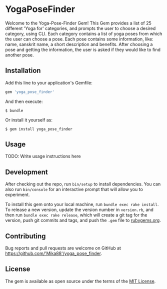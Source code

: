 # YogaPoseFinder

Welcome to the Yoga-Pose-Finder Gem! 
This Gem provides a list of 25 different 'Yoga for' categories, and prompts the user to choose a desired category, using CLI. 
Each category contains a list of yoga poses from which the user can choose a pose.
Each pose contains some information, like: name, sanskrit name, a short description and benefits.
After choosing a pose and getting the information, the user is asked if they would like to find another pose. 

## Installation

Add this line to your application's Gemfile:

```ruby
gem 'yoga_pose_finder'
```

And then execute:

    $ bundle

Or install it yourself as:

    $ gem install yoga_pose_finder

## Usage

TODO: Write usage instructions here

## Development

After checking out the repo, run `bin/setup` to install dependencies. You can also run `bin/console` for an interactive prompt that will allow you to experiment.

To install this gem onto your local machine, run `bundle exec rake install`. To release a new version, update the version number in `version.rb`, and then run `bundle exec rake release`, which will create a git tag for the version, push git commits and tags, and push the `.gem` file to [rubygems.org](https://rubygems.org).

## Contributing

Bug reports and pull requests are welcome on GitHub at https://github.com/'Mika88'/yoga_pose_finder.

## License

The gem is available as open source under the terms of the [MIT License](https://opensource.org/licenses/MIT).
